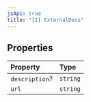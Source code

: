 ```yaml
---
jsApi: true
title: "[I] ExternalDocs"
---
```


## Properties

| Property       | Type     |
| :------------- | :------- |
| `description`? | `string` |
| `url`          | `string` |
